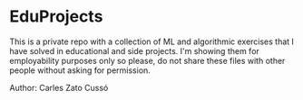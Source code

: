 # EduProjects
This is a private repo with a collection of ML and algorithmic exercises that I have solved in educational and side projects. I'm showing them for employability purposes only so please, do not share these files with other people without asking for permission.

Author: Carles Zato Cussó
